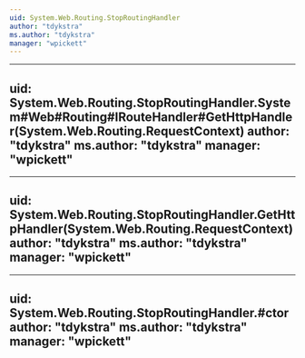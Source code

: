 ```yaml
---
uid: System.Web.Routing.StopRoutingHandler
author: "tdykstra"
ms.author: "tdykstra"
manager: "wpickett"
---
```


---
uid: System.Web.Routing.StopRoutingHandler.System#Web#Routing#IRouteHandler#GetHttpHandler(System.Web.Routing.RequestContext)
author: "tdykstra"
ms.author: "tdykstra"
manager: "wpickett"
---

---
uid: System.Web.Routing.StopRoutingHandler.GetHttpHandler(System.Web.Routing.RequestContext)
author: "tdykstra"
ms.author: "tdykstra"
manager: "wpickett"
---

---
uid: System.Web.Routing.StopRoutingHandler.#ctor
author: "tdykstra"
ms.author: "tdykstra"
manager: "wpickett"
---
